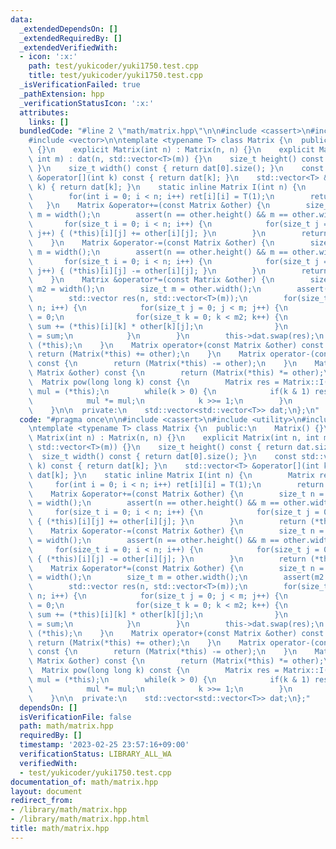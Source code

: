 ```yaml
---
data:
  _extendedDependsOn: []
  _extendedRequiredBy: []
  _extendedVerifiedWith:
  - icon: ':x:'
    path: test/yukicoder/yuki1750.test.cpp
    title: test/yukicoder/yuki1750.test.cpp
  _isVerificationFailed: true
  _pathExtension: hpp
  _verificationStatusIcon: ':x:'
  attributes:
    links: []
  bundledCode: "#line 2 \"math/matrix.hpp\"\n\n#include <cassert>\n#include <utility>\n\
    #include <vector>\n\ntemplate <typename T> class Matrix {\n  public:\n    Matrix()\
    \ {}\n    explicit Matrix(int n) : Matrix(n, n) {}\n    explicit Matrix(int n,\
    \ int m) : dat(n, std::vector<T>(m)) {}\n    size_t height() const { return dat.size();\
    \ }\n    size_t width() const { return dat[0].size(); }\n    const std::vector<T>\
    \ &operator[](int k) const { return dat[k]; }\n    std::vector<T> &operator[](int\
    \ k) { return dat[k]; }\n    static inline Matrix I(int n) {\n        Matrix ret(n);\n\
    \        for(int i = 0; i < n; i++) ret[i][i] = T(1);\n        return ret;\n \
    \   }\n    Matrix &operator+=(const Matrix &other) {\n        size_t n = height(),\
    \ m = width();\n        assert(n == other.height() && m == other.width());\n \
    \       for(size_t i = 0; i < n; i++) {\n            for(size_t j = 0; j < m;\
    \ j++) { (*this)[i][j] += other[i][j]; }\n        }\n        return (*this);\n\
    \    }\n    Matrix &operator-=(const Matrix &other) {\n        size_t n = height(),\
    \ m = width();\n        assert(n == other.height() && m == other.width());\n \
    \       for(size_t i = 0; i < n; i++) {\n            for(size_t j = 0; j < m;\
    \ j++) { (*this)[i][j] -= other[i][j]; }\n        }\n        return (*this);\n\
    \    }\n    Matrix &operator*=(const Matrix &other) {\n        size_t n = height(),\
    \ m2 = width();\n        size_t m = other.width();\n        assert(m2 == other.height());\n\
    \        std::vector res(n, std::vector<T>(m));\n        for(size_t i = 0; i <\
    \ n; i++) {\n            for(size_t j = 0; j < m; j++) {\n                T sum\
    \ = 0;\n                for(size_t k = 0; k < m2; k++) {\n                   \
    \ sum += (*this)[i][k] * other[k][j];\n                }\n                res[i][j]\
    \ = sum;\n            }\n        }\n        this->dat.swap(res);\n        return\
    \ (*this);\n    }\n    Matrix operator+(const Matrix &other) const {\n       \
    \ return (Matrix(*this) += other);\n    }\n    Matrix operator-(const Matrix &other)\
    \ const {\n        return (Matrix(*this) -= other);\n    }\n    Matrix operator*(const\
    \ Matrix &other) const {\n        return (Matrix(*this) *= other);\n    }\n  \
    \  Matrix pow(long long k) const {\n        Matrix res = Matrix::I(height()),\
    \ mul = (*this);\n        while(k > 0) {\n            if(k & 1) res *= mul;\n\
    \            mul *= mul;\n            k >>= 1;\n        }\n        return res;\n\
    \    }\n\n  private:\n    std::vector<std::vector<T>> dat;\n};\n"
  code: "#pragma once\n\n#include <cassert>\n#include <utility>\n#include <vector>\n\
    \ntemplate <typename T> class Matrix {\n  public:\n    Matrix() {}\n    explicit\
    \ Matrix(int n) : Matrix(n, n) {}\n    explicit Matrix(int n, int m) : dat(n,\
    \ std::vector<T>(m)) {}\n    size_t height() const { return dat.size(); }\n  \
    \  size_t width() const { return dat[0].size(); }\n    const std::vector<T> &operator[](int\
    \ k) const { return dat[k]; }\n    std::vector<T> &operator[](int k) { return\
    \ dat[k]; }\n    static inline Matrix I(int n) {\n        Matrix ret(n);\n   \
    \     for(int i = 0; i < n; i++) ret[i][i] = T(1);\n        return ret;\n    }\n\
    \    Matrix &operator+=(const Matrix &other) {\n        size_t n = height(), m\
    \ = width();\n        assert(n == other.height() && m == other.width());\n   \
    \     for(size_t i = 0; i < n; i++) {\n            for(size_t j = 0; j < m; j++)\
    \ { (*this)[i][j] += other[i][j]; }\n        }\n        return (*this);\n    }\n\
    \    Matrix &operator-=(const Matrix &other) {\n        size_t n = height(), m\
    \ = width();\n        assert(n == other.height() && m == other.width());\n   \
    \     for(size_t i = 0; i < n; i++) {\n            for(size_t j = 0; j < m; j++)\
    \ { (*this)[i][j] -= other[i][j]; }\n        }\n        return (*this);\n    }\n\
    \    Matrix &operator*=(const Matrix &other) {\n        size_t n = height(), m2\
    \ = width();\n        size_t m = other.width();\n        assert(m2 == other.height());\n\
    \        std::vector res(n, std::vector<T>(m));\n        for(size_t i = 0; i <\
    \ n; i++) {\n            for(size_t j = 0; j < m; j++) {\n                T sum\
    \ = 0;\n                for(size_t k = 0; k < m2; k++) {\n                   \
    \ sum += (*this)[i][k] * other[k][j];\n                }\n                res[i][j]\
    \ = sum;\n            }\n        }\n        this->dat.swap(res);\n        return\
    \ (*this);\n    }\n    Matrix operator+(const Matrix &other) const {\n       \
    \ return (Matrix(*this) += other);\n    }\n    Matrix operator-(const Matrix &other)\
    \ const {\n        return (Matrix(*this) -= other);\n    }\n    Matrix operator*(const\
    \ Matrix &other) const {\n        return (Matrix(*this) *= other);\n    }\n  \
    \  Matrix pow(long long k) const {\n        Matrix res = Matrix::I(height()),\
    \ mul = (*this);\n        while(k > 0) {\n            if(k & 1) res *= mul;\n\
    \            mul *= mul;\n            k >>= 1;\n        }\n        return res;\n\
    \    }\n\n  private:\n    std::vector<std::vector<T>> dat;\n};"
  dependsOn: []
  isVerificationFile: false
  path: math/matrix.hpp
  requiredBy: []
  timestamp: '2023-02-25 23:57:16+09:00'
  verificationStatus: LIBRARY_ALL_WA
  verifiedWith:
  - test/yukicoder/yuki1750.test.cpp
documentation_of: math/matrix.hpp
layout: document
redirect_from:
- /library/math/matrix.hpp
- /library/math/matrix.hpp.html
title: math/matrix.hpp
---
```

